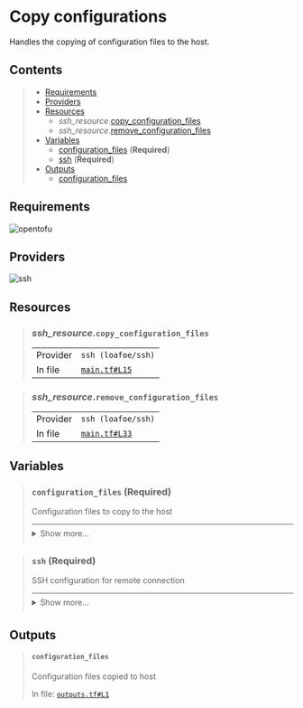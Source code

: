 # Copy configurations

Handles the copying of configuration files to the host.

## Contents

<blockquote><!-- contents:start -->

- [Requirements](#requirements)
- [Providers](#providers)
- [Resources](#resources)
  - _ssh_resource_.[copy_configuration_files](#ssh_resourcecopy_configuration_files)
  - _ssh_resource_.[remove_configuration_files](#ssh_resourceremove_configuration_files)
- [Variables](#variables)
  - [configuration_files](#configuration_files-required) (**Required**)
  - [ssh](#ssh-required) (**Required**)
- [Outputs](#outputs)
  - [configuration_files](#configuration_files)
</blockquote><!-- contents:end -->

## Requirements
![opentofu](https://img.shields.io/badge/OpenTofu->=1.10.5-d3287d?logo=opentofu)

## Providers
  
![ssh](https://img.shields.io/badge/ssh--4fa4f9)

## Resources
  
<blockquote><!-- resource:"ssh_resource.copy_configuration_files":start -->

### _ssh_resource_.`copy_configuration_files`
      
  <table>
    <tr>
      <td>Provider</td>
      <td><code>ssh (loafoe/ssh)</code></td>
    </tr>
    <tr>
      <td>In file</td>
      <td><a href="./main.tf#L15"><code>main.tf#L15</code></a></td>
    </tr>
  </table>
</blockquote><!-- resource:"ssh_resource.copy_configuration_files":end -->
<blockquote><!-- resource:"ssh_resource.remove_configuration_files":start -->

### _ssh_resource_.`remove_configuration_files`
      
  <table>
    <tr>
      <td>Provider</td>
      <td><code>ssh (loafoe/ssh)</code></td>
    </tr>
    <tr>
      <td>In file</td>
      <td><a href="./main.tf#L33"><code>main.tf#L33</code></a></td>
    </tr>
  </table>
</blockquote><!-- resource:"ssh_resource.remove_configuration_files":end -->

## Variables
  
<blockquote><!-- variable:"configuration_files":start -->

### `configuration_files` (**Required**)

Configuration files to copy to the host

<details style="border-top-color: inherit; border-top-width: 0.1em; border-top-style: solid; padding-top: 0.5em; padding-bottom: 0.5em;">
  <summary>Show more...</summary>

  **Type**:
  ```hcl
  list(object({
    source      = string
    destination = string
    permissions = optional(number)
    owner       = optional(string)
    group       = optional(string)
  }))
  ```
  In file: <a href="./variables.tf#L14"><code>variables.tf#L14</code></a>

</details>
</blockquote><!-- variable:"configuration_files":end -->
<blockquote><!-- variable:"ssh":start -->

### `ssh` (**Required**)

SSH configuration for remote connection

<details style="border-top-color: inherit; border-top-width: 0.1em; border-top-style: solid; padding-top: 0.5em; padding-bottom: 0.5em;">
  <summary>Show more...</summary>

  **Type**:
  ```hcl
  object({
    host    = string
    user    = string
    id_file = optional(string, "~/.ssh/id_rsa")
  })
  ```
  In file: <a href="./variables.tf#L1"><code>variables.tf#L1</code></a>

</details>
</blockquote><!-- variable:"ssh":end -->

## Outputs
  
<blockquote><!-- output:"configuration_files":start -->

#### `configuration_files`

Configuration files copied to host

In file: <a href="./outputs.tf#L1"><code>outputs.tf#L1</code></a>
</blockquote><!-- output:"configuration_files":end -->